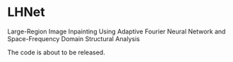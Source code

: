 # LHNet
Large-Region Image Inpainting Using Adaptive Fourier Neural Network and Space-Frequency Domain Structural Analysis

The code is about to be released.
